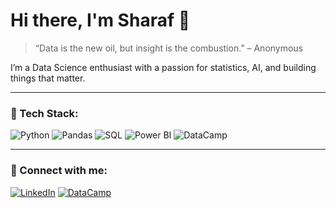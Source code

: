 # Hi there, I'm Sharaf 👋

> “Data is the new oil, but insight is the combustion.” – Anonymous

I’m a Data Science enthusiast with a passion for statistics, AI, and building things that matter.

---

### 🔧 Tech Stack:
![Python](https://img.shields.io/badge/Python-3776AB?style=flat&logo=python&logoColor=white)
![Pandas](https://img.shields.io/badge/Pandas-150458?style=flat&logo=pandas&logoColor=white)
![SQL](https://img.shields.io/badge/SQL-4479A1?style=flat&logo=mysql&logoColor=white)
![Power BI](https://img.shields.io/badge/Power%20BI-F2C811?style=flat&logo=powerbi&logoColor=black)
![DataCamp](https://img.shields.io/badge/DataCamp-03EF62?style=flat&logo=datacamp&logoColor=white)

---

### 🔗 Connect with me:
[![LinkedIn](https://img.shields.io/badge/LinkedIn-blue?style=flat&logo=linkedin)](https://www.linkedin.com/in/abdullah-sharaf-2824151a5/)
[![DataCamp](https://img.shields.io/badge/DataCamp-03EF62?style=flat&logo=datacamp&logoColor=white)](https://www.datacamp.com/portfolio/sharafcomputer)
